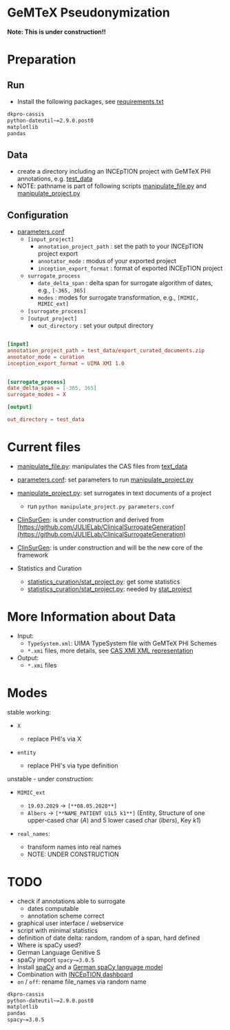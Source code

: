 # GeMTeX Pseudonymization

**Note: This is under construction!!**

# Preparation
## Run

* Install the following packages, see [requirements.txt](requirements.txt)

```requirements.txt
dkpro-cassis
python-dateutil~=2.9.0.post0
matplotlib
pandas
```

## Data

* create a directory including an INCEpTION project with GeMTeX PHI annotations, e.g. [test_data](test_data)
* NOTE: pathname is part of following scripts [manipulate_file.py](manipulate_file.py) and [manipulate_project.py](manipulate_project.py)


## Configuration

* [parameters.conf](parameters.conf)
  * `[input_project]`
    * `annotation_project_path` : set the path to your INCEpTION project export
    * `annotator_mode` : modus of your exported project
    * `inception_export_format` : format of exported INCEpTION project
  * `surrogate_process` 
    * `date_delta_span` : delta span for surrogate algorithm of dates, e.g., `[-365, 365]`
    * `modes` : modes for surrogate transformation, e.g., `[MIMIC, MIMIC_ext]`
  * `[surrogate_process]`
  * `[output_project]`
    * `out_directory` : set your output directory

```parameters.conf

[input]
annotation_project_path = test_data/export_curated_documents.zip
annotator_mode = curation
inception_export_format = UIMA XMI 1.0


[surrogate_process]
date_delta_span = [-365, 365]
surrogate_modes = X

[output]

out_directory = test_data
```


# Current files

* [manipulate_file.py](manipulate_file.py): manipulates the CAS files from [text_data](test_data)
* [parameters.conf](parameters.conf): set parameters to run [manipulate_project.py](manipulate_project.py) 
* [manipulate_project.py](manipulate_project.py): set surrogates in text documents of a project
  * run `python manipulate_project.py parameters.conf`
* [ClinSurGen](ClinSurGen): is under construction and derived from [https://github.com/JULIELab/ClinicalSurrogateGeneration](https://github.com/JULIELab/ClinicalSurrogateGeneration) 
* [ClinSurGen](ClinSurGen): is under construction and will be the new core of the framework

* Statistics and Curation
  * [statistics_curation/stat_project.py](statistics_curation/stat_project.py): get some statistics
  * [statistics_curation/stat_project.py](statistics_curation/evaluate_cas.py): needed by [stat_project](statistics_curation/stat_project.py)

# More Information about Data

* Input:
  * `TypeSystem.xml`: UIMA TypeSystem file with GeMTeX PHI Schemes
  * `*.xmi` files, more details, see [CAS XMI XML representation](https://github.com/dkpro/dkpro-cassis?tab=readme-ov-file)
* Output:
  * `*.xmi` files

# Modes

stable working:

* `X`
  * replace PHI's via X

* `entity`
  * replace PHI's via type definition

unstable - under construction:

* `MIMIC_ext`
  * `19.03.2029` &rarr; `[**08.05.2028**]`
  * `Albers` &rarr; `[**NAME_PATIENT U1L5 k1**]` (Entity, Structure of one upper-cased char (_A_) and 5 lower cased char (_lbers_), Key _k1_)

* `real_names`:
  * transform names into real names
  * NOTE: UNDER CONSTRUCTION



# TODO

* check if annotations able to surrogate
  * dates computable
  * annotation scheme correct
* graphical user interface / webservice
* script with minimal statistics
* definition of date delta: random, random of a span, hard defined
* Where is spaCy used?
* German Language Genitive S
* spaCy import `spacy~=3.0.5`
* Install [spaCy](https://spacy.io) and a [German spaCy language model](https://spacy.io/usage/models)
* Combination with [INCEpTION dashboard](https://github.com/inception-project/inception-reporting-dashboard)
* `on` / `off`: rename file_names via random name

```requirements.txt
dkpro-cassis
python-dateutil~=2.9.0.post0
matplotlib
pandas
spacy~=3.0.5
```
